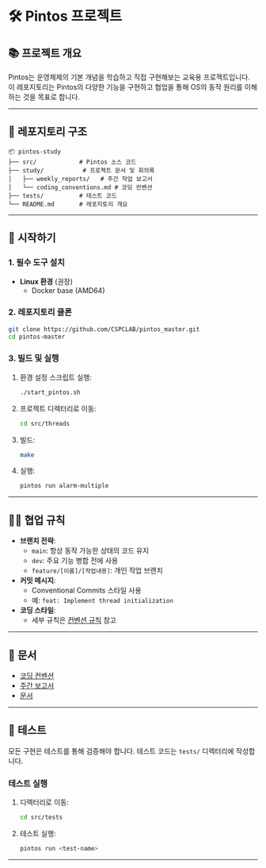 
# 🛠️ Pintos 프로젝트

## 📚 프로젝트 개요

Pintos는 운영체제의 기본 개념을 학습하고 직접 구현해보는 교육용 프로젝트입니다. 이 레포지토리는 Pintos의 다양한 기능을 구현하고 협업을 통해 OS의 동작 원리를 이해하는 것을 목표로 합니다.

---

## 📂 레포지토리 구조

```
📦 pintos-study
├── src/            # Pintos 소스 코드
├── study/           # 프로젝트 문서 및 회의록
│   ├── weekly_reports/   # 주간 작업 보고서
│   └── coding_conventions.md # 코딩 컨벤션
├── tests/          # 테스트 코드
└── README.md       # 레포지토리 개요
```

---

## 🚀 시작하기

### 1. **필수 도구 설치**

- **Linux 환경** (권장)
  - Docker base (AMD64)

### 2. **레포지토리 클론**

```bash
git clone https://github.com/CSPCLAB/pintos_master.git
cd pintos-master
```

### 3. **빌드 및 실행**

1. 환경 설정 스크립트 실행:

   ```bash
   ./start_pintos.sh
   ```

1. 프로젝트 디렉터리로 이동:

   ```bash
   cd src/threads
   ```

2. 빌드:

   ```bash
   make
   ```

3. 실행:

   ```bash
   pintos run alarm-multiple
   ```

---

## 🧑‍💻 협업 규칙

- **브랜치 전략**:
  - `main`: 항상 동작 가능한 상태의 코드 유지
  - `dev`: 주요 기능 병합 전에 사용
  - `feature/[이름]/[작업내용]`: 개인 작업 브랜치
- **커밋 메시지**:
  - Conventional Commits 스타일 사용
  - 예: `feat: Implement thread initialization`
- **코딩 스타일**:
  - 세부 규칙은 [컨벤션 규칙](study/coding_conventions.md) 참고

---

## 📖 문서

- [코딩 컨벤션](study/coding_conventions.md)
- [주간 보고서](study/weekly_reports/)
- [문서](study/)

---

## 🧪 테스트

모든 구현은 테스트를 통해 검증해야 합니다. 테스트 코드는 `tests/` 디렉터리에 작성합니다.

### 테스트 실행

1. 디렉터리로 이동:

   ```bash
   cd src/tests
   ```

2. 테스트 실행:

   ```bash
   pintos run <test-name>
   ```

---
